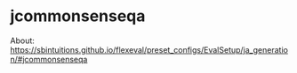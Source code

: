 # jcommonsenseqa
About: https://sbintuitions.github.io/flexeval/preset_configs/EvalSetup/ja_generation/#jcommonsenseqa
